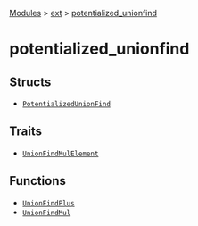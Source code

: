 [Modules](../../index.md) > [ext](../index.md) > [potentialized_unionfind]()

# potentialized_unionfind

## Structs

- [`PotentializedUnionFind`](./PotentializedUnionFind.md)

## Traits

- [`UnionFindMulElement`](./UnionFindMulElement.md)

## Functions

- [`UnionFindPlus`](./UnionFindPlus.md)
- [`UnionFindMul`](./UnionFindMul.md)
